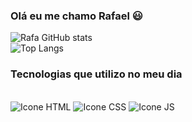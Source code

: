 ### Olá eu me chamo Rafael 😃

![Rafa GitHub stats](https://github-readme-stats.vercel.app/api?username=DeveloperRafaSilva&show_icons=true&theme=dracula)<br>
![Top Langs](https://github-readme-stats.vercel.app/api/top-langs/?username=DeveloperRafaSilva&langs_count=8)

### Tecnologias que utilizo no meu dia

<div style="display: inline_block"><br>
  <img style="align: center" alt="Icone HTML" src="https://img.shields.io/badge/HTML5-E34F26?style=for-the-badge&logo=html5&logoColor=222&color=8877FF">
  <img style="align: center" alt="Icone CSS" src="https://img.shields.io/badge/CSS3-1572B6?style=for-the-badge&logo=css3&logoColor=222&color=8877FF">
  <img style="align: center" alt="Icone JS" src="https://img.shields.io/badge/JavaScript-F7DF1E?style=for-the-badge&logo=javascript&logoColor=222&color=8877FF">
</div>
